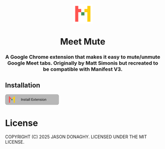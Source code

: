<p align="center">

<img src="https://github.com/largelager/meet-mute/blob/mv3-upgrade/logo.png" alt="Meet Mute" style="max-width:100%;" width="64" height="64">

</p>

<h1 align="center">Meet Mute</h1>
<h3 align="center">A Google Chrome extension that makes it easy to mute/unmute Google Meet tabs. 
  Originally by Matt Simonis but recreated to be compatible with Manifest V3.</h3>


## Installation

[<img src="install.png" width="175px">][webstore-url]


[webstore-url]: https://chromewebstore.google.com/detail/dkmkjapkeijdmpdecojjgdadekfimdan?utm_source=item-share-cb

# License

COPYRIGHT (C) 2025 JASON DONAGHY. LICENSED UNDER THE MIT LICENSE.

